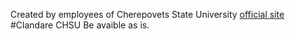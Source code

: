 Created by employees of Cherepovets State University [official site](https://www.chsu.ru/)
#Clandare CHSU
Be avaible as is. 

